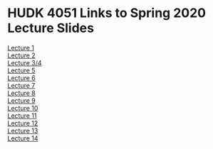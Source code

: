 # HUDK 4051 Links to Spring 2020 Lecture Slides

[Lecture 1](https://github.com/la-process-and-theory/lecture-slides/blob/master/HUDK4051-L1-Introduction.pdf)  
[Lecture 2](https://github.com/la-process-and-theory/lecture-slides/blob/master/HUDK4051-L2-SQL.pdf)  
[Lecture 3/4](https://github.com/la-process-and-theory/lecture-slides/blob/master/HUDK4051-L3-matching-recommender.pdf)  
[Lecture 5](https://github.com/la-process-and-theory/lecture-slides/blob/master/HUDK4051-L5-SNA.pdf)  
[Lecture 6](https://github.com/la-process-and-theory/lecture-slides/blob/master/HUDK4051-L6-prediction.pdf)  
[Lecture 7](https://github.com/la-process-and-theory/lecture-slides/blob/master/HUDK4051-L7-Neural%20Nets.pdf)  
[Lecture 8](https://github.com/la-process-and-theory/lecture-slides/blob/master/HUDK4051-L8-Neural%20Nets%20II.pdf)  
[Lecture 9](https://github.com/la-process-and-theory/lecture-slides/blob/master/HUDK4051-L9-Shiny.pdf)  
[Lecture 10](https://github.com/la-process-and-theory/lecture-slides/blob/master/HUDK4051-L10-Shiny%20II.pdf)  
[Lecture 11]()  
[Lecture 12]()  
[Lecture 13]()  
[Lecture 14]()
